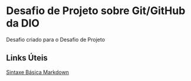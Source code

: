 # Desafio de Projeto sobre Git/GitHub da DIO
Desafio criado para o Desafio de Projeto

## Links Úteis
[Sintaxe Básica Markdown](https://www.markdownguide.org/basic-syntax/)
